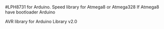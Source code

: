 #LPH8731 for Arduino. 
Speed library for Atmega8 or Atmega328 
 If Atmega8 have bootloader Arduino

AVR library for Arduino 
 Library v2.0

